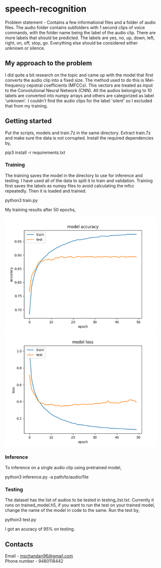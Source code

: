 # speech-recognition

Problem statement - Contains a few informational files and a folder of audio files. The audio folder contains subfolders with 1 second clips of voice commands, with the folder name being the label of the audio clip. There are more labels that should be predicted. The labels are yes, no, up, down, left, right, on, off, stop, go. Everything else should be considered either unknown or silence.

## My approach to the problem

I did quite a bit research on the topic and came up with the model that first converts the audio clip into a fixed size. The method used to do this is Mel-frequency cepstral coefficients (MFCCs). This vectors are treated as input to the Convolutional Neural Network (CNN). All the audios belonging to 10 labels are converted into numpy arrays and others are categorized as label 'unknown'. 
I couldn't find the audio clips for the label 'silent' so I excluded that from my training.  

## Getting started

Put the scripts, models and train.7z in the same directory. Extract train.7z and make sure the data is not corrupted. Install the required dependencies by,    

pip3 install -r requirements.txt

### Training

The training saves the model in the directory to use for inference and testing. I have used all of the data to split it to train and validation. Training first saves the labels as numpy files to avoid calculating the mfcc repeatedly. Then it is loaded and trained.  

python3 train.py  

My training results after 50 epochs,    

![alt-text](https://raw.githubusercontent.com/chandanms/speech-recognition/master/Figure_1.png)
![alt-text](https://raw.githubusercontent.com/chandanms/speech-recognition/master/Figure_2.png)


### Inference

To inference on a single audio clip using pretrained model,

python3 inference.py -a path/to/audio/file

### Testing

The dataset has the list of audios to be tested in testing_list.txt. Currently it runs on trained_model.h5, if you want to run the test on your trained model, change the name of the model in code to the same. Run the test by,    

python3 test.py

I got an acuracy of 95% on testing.  

## Contacts

Email - mschandan96@gmail.com  
Phone number - 9480118442



